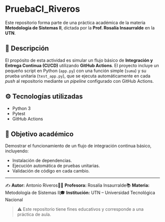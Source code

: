 
# PruebaCI_Riveros

Este repositorio forma parte de una práctica académica de la materia **Metodología de Sistemas II**, dictada por la **Prof. Rosalía Insaurralde** en la **UTN**.

## 🧩 Descripción

El propósito de esta actividad es simular un flujo básico de **Integración y Entrega Continua (CI/CD)** utilizando **GitHub Actions**.
El proyecto incluye un pequeño script en Python (`app.py`) con una función simple (`suma`) y su prueba unitaria (`test_app.py`), que se ejecuta automáticamente en cada *push* al repositorio mediante un *pipeline* configurado con GitHub Actions.

## ⚙️ Tecnologías utilizadas

- Python 3
- Pytest
- GitHub Actions

## 🎯 Objetivo académico

Demostrar el funcionamiento de un flujo de integración continua básico, incluyendo:

- Instalación de dependencias.
- Ejecución automática de pruebas unitarias.
- Validación de código en cada cambio.

---

✍️ **Autor:** Antonio Riveros👩‍🏫 **Profesora:** Rosalía Insaurralde📚 **Materia:** Metodología de Sistemas II🎓 **Institución:** UTN – Universidad Tecnológica Nacional

> ⚠️ Este repositorio tiene fines educativos y corresponde a una práctica de aula.
>

